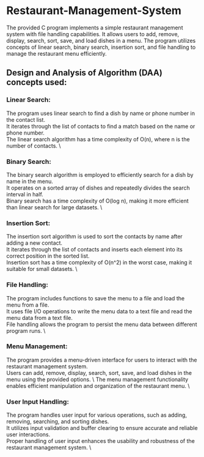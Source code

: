 # Restaurant-Management-System
The provided C program implements a simple restaurant management system with file handling capabilities. It allows users to add, remove, display, search, sort, save, and load dishes in a menu. The program utilizes concepts of linear search, binary search, insertion sort, and file handling to manage the restaurant menu efficiently. 
## Design and Analysis of Algorithm (DAA) concepts used: 
### Linear Search: 
The program uses linear search to find a dish by name or phone number in the contact list. \
It iterates through the list of contacts to find a match based on the name or phone number. \
The linear search algorithm has a time complexity of O(n), where n is the number of contacts. \ 
### Binary Search: 
The binary search algorithm is employed to efficiently search for a dish by name in the menu. \
It operates on a sorted array of dishes and repeatedly divides the search interval in half. \
Binary search has a time complexity of O(log n), making it more efficient than linear search for large datasets. \
### Insertion Sort: 
The insertion sort algorithm is used to sort the contacts by name after adding a new contact. \
It iterates through the list of contacts and inserts each element into its correct position in the sorted list. \
Insertion sort has a time complexity of O(n^2) in the worst case, making it suitable for small datasets. \
### File Handling: 
The program includes functions to save the menu to a file and load the menu from a file. \
It uses file I/O operations to write the menu data to a text file and read the menu data from a text file. \
File handling allows the program to persist the menu data between different program runs. \
### Menu Management: 
The program provides a menu-driven interface for users to interact with the restaurant management system. \
Users can add, remove, display, search, sort, save, and load dishes in the menu using the provided options. \ 
The menu management functionality enables efficient manipulation and organization of the restaurant menu. \
### User Input Handling: 
The program handles user input for various operations, such as adding, removing, searching, and sorting dishes. \
It utilizes input validation and buffer clearing to ensure accurate and reliable user interactions. \
Proper handling of user input enhances the usability and robustness of the restaurant management system. \
